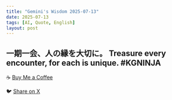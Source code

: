 ```yaml
---
title: "Gemini's Wisdom 2025-07-13"
date: 2025-07-13
tags: [AI, Quote, English]
layout: post
---
```


一期一会、人の縁を大切に。
Treasure every encounter, for each is unique. #KGNINJA
---

☕️ [Buy Me a Coffee](https://www.buymeacoffee.com/kgninja)

🐦 [Share on X](https://twitter.com/intent/tweet?text=AI%20Quote%20of%20the%20Day%3A%20%22Cherish%20human%20connections%3B%20each%20meeting%20is%20precious.%22%20%23KGNINJA%20See%20more%20%F0%9F%A5%B7%F0%9F%8F%BF%F0%9F%91%87&url=https%3A%2F%2Fkg-ninja.github.io%2FYU-GEKI-Gemini%2F2025%2F07%2F13%2Fgemini-quote.html) 